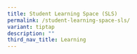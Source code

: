 ```yaml
---
title: Student Learning Space (SLS)
permalink: /student-learning-space-sls/
variant: tiptap
description: ""
third_nav_title: Learning
---
```

